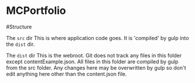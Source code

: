 MCPortfolio
===========

#Structure

The `src` dir
This is where application code goes. It is 'compiled' by gulp into the `dist` dir.

The `dist` dir
This is the webroot. Git does not track any files in this folder except contentExample.json.
All files in this folder are compiled by gulp from the src folder. 
Any changes here may be overwritten by gulp so don't edit anything here other than the content.json file.